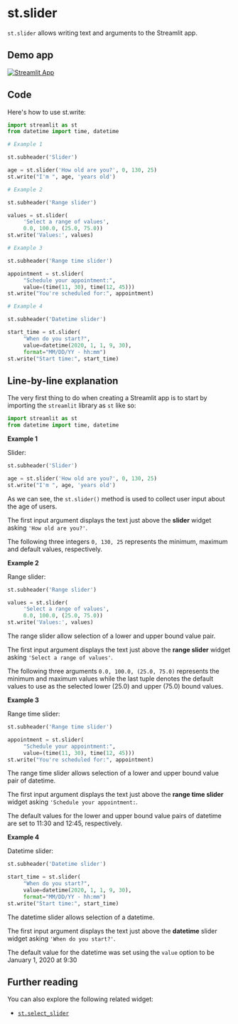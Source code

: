 # st.slider

`st.slider` allows writing text and arguments to the Streamlit app.

## Demo app

[![Streamlit App](https://static.streamlit.io/badges/streamlit_badge_black_white.svg)](https://share.streamlit.io/dataprofessor/st-slider/)

## Code
Here's how to use st.write:
```python
import streamlit as st
from datetime import time, datetime

# Example 1

st.subheader('Slider')

age = st.slider('How old are you?', 0, 130, 25)
st.write("I'm ", age, 'years old')

# Example 2

st.subheader('Range slider')

values = st.slider(
     'Select a range of values',
     0.0, 100.0, (25.0, 75.0))
st.write('Values:', values)

# Example 3

st.subheader('Range time slider')

appointment = st.slider(
     "Schedule your appointment:",
     value=(time(11, 30), time(12, 45)))
st.write("You're scheduled for:", appointment)

# Example 4

st.subheader('Datetime slider')

start_time = st.slider(
     "When do you start?",
     value=datetime(2020, 1, 1, 9, 30),
     format="MM/DD/YY - hh:mm")
st.write("Start time:", start_time)

```

## Line-by-line explanation
The very first thing to do when creating a Streamlit app is to start by importing the `streamlit` library as `st` like so:
```python
import streamlit as st
from datetime import time, datetime
```

**Example 1**

Slider:

```python
st.subheader('Slider')

age = st.slider('How old are you?', 0, 130, 25)
st.write("I'm ", age, 'years old')
```

As we can see, the `st.slider()` method is used to collect user input about the age of users.

The first input argument displays the text just above the **slider** widget asking `'How old are you?'`.

The following three integers `0, 130, 25` represents the minimum, maximum and default values, respectively.

**Example 2**

Range slider:

```python
st.subheader('Range slider')

values = st.slider(
     'Select a range of values',
     0.0, 100.0, (25.0, 75.0))
st.write('Values:', values)
```

The range slider allow selection of a lower and upper bound value pair.

The first input argument displays the text just above the **range slider** widget asking `'Select a range of values'`.

The following three arguments `0.0, 100.0, (25.0, 75.0)` represents the minimum and maximum values while the last tuple denotes the default values to use as the selected lower (25.0) and upper (75.0) bound values.

**Example 3**

Range time slider:

```python
st.subheader('Range time slider')

appointment = st.slider(
     "Schedule your appointment:",
     value=(time(11, 30), time(12, 45)))
st.write("You're scheduled for:", appointment)
```

The range time slider allows selection of a lower and upper bound value pair of datetime.

The first input argument displays the text just above the **range time slider** widget asking `'Schedule your appointment:`.

The default values for the lower and upper bound value pairs of datetime are set to 11:30 and 12:45, respectively.

**Example 4**

Datetime slider:

```python
st.subheader('Datetime slider')

start_time = st.slider(
     "When do you start?",
     value=datetime(2020, 1, 1, 9, 30),
     format="MM/DD/YY - hh:mm")
st.write("Start time:", start_time)
```

The datetime slider allows selection of a datetime.

The first input argument displays the text just above the **datetime** slider widget asking `'When do you start?'`.

The default value for the datetime was set using the `value` option to be January 1, 2020 at 9:30


## Further reading
You can also explore the following related widget:
- [`st.select_slider`](https://docs.streamlit.io/library/api-reference/widgets/st.select_slider)

